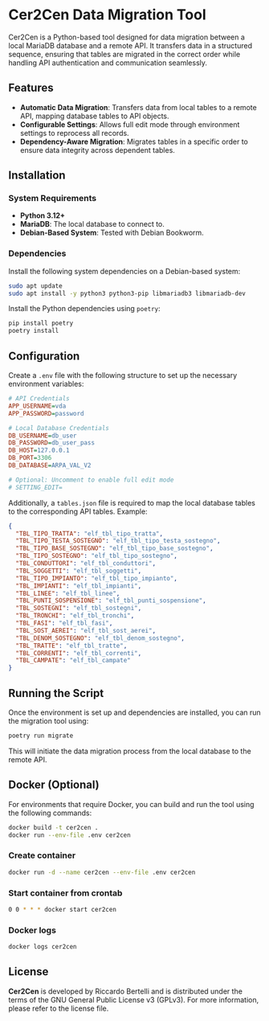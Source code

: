 # Cer2Cen Data Migration Tool

Cer2Cen is a Python-based tool designed for data migration between a local MariaDB database and a remote API. It transfers data in a structured sequence, ensuring that tables are migrated in the correct order while handling API authentication and communication seamlessly.

## Features

- **Automatic Data Migration**: Transfers data from local tables to a remote API, mapping database tables to API objects.
- **Configurable Settings**: Allows full edit mode through environment settings to reprocess all records.
- **Dependency-Aware Migration**: Migrates tables in a specific order to ensure data integrity across dependent tables.

## Installation

### System Requirements

- **Python 3.12+**
- **MariaDB**: The local database to connect to.
- **Debian-Based System**: Tested with Debian Bookworm.

### Dependencies

Install the following system dependencies on a Debian-based system:

```bash
sudo apt update
sudo apt install -y python3 python3-pip libmariadb3 libmariadb-dev
```

Install the Python dependencies using `poetry`:

```bash
pip install poetry
poetry install
```

## Configuration

Create a `.env` file with the following structure to set up the necessary environment variables:

```ini
# API Credentials
APP_USERNAME=vda
APP_PASSWORD=password

# Local Database Credentials
DB_USERNAME=db_user
DB_PASSWORD=db_user_pass
DB_HOST=127.0.0.1
DB_PORT=3306
DB_DATABASE=ARPA_VAL_V2

# Optional: Uncomment to enable full edit mode
# SETTING_EDIT=
```

Additionally, a `tables.json` file is required to map the local database tables to the corresponding API tables. Example:

```json
{
  "TBL_TIPO_TRATTA": "elf_tbl_tipo_tratta",
  "TBL_TIPO_TESTA_SOSTEGNO": "elf_tbl_tipo_testa_sostegno",
  "TBL_TIPO_BASE_SOSTEGNO": "elf_tbl_tipo_base_sostegno",
  "TBL_TIPO_SOSTEGNO": "elf_tbl_tipo_sostegno",
  "TBL_CONDUTTORI": "elf_tbl_conduttori",
  "TBL_SOGGETTI": "elf_tbl_soggetti",
  "TBL_TIPO_IMPIANTO": "elf_tbl_tipo_impianto",
  "TBL_IMPIANTI": "elf_tbl_impianti",
  "TBL_LINEE": "elf_tbl_linee",
  "TBL_PUNTI_SOSPENSIONE": "elf_tbl_punti_sospensione",
  "TBL_SOSTEGNI": "elf_tbl_sostegni",
  "TBL_TRONCHI": "elf_tbl_tronchi",
  "TBL_FASI": "elf_tbl_fasi",
  "TBL_SOST_AEREI": "elf_tbl_sost_aerei",
  "TBL_DENOM_SOSTEGNO": "elf_tbl_denom_sostegno",
  "TBL_TRATTE": "elf_tbl_tratte",
  "TBL_CORRENTI": "elf_tbl_correnti",
  "TBL_CAMPATE": "elf_tbl_campate"
}
```

## Running the Script

Once the environment is set up and dependencies are installed, you can run the migration tool using:

```bash
poetry run migrate
```

This will initiate the data migration process from the local database to the remote API.

## Docker (Optional)

For environments that require Docker, you can build and run the tool using the following commands:

```bash
docker build -t cer2cen .
docker run --env-file .env cer2cen
```

### Create container

```bash
docker run -d --name cer2cen --env-file .env cer2cen
```

### Start container from crontab

```bash
0 0 * * * docker start cer2cen
```

### Docker logs

```bash
docker logs cer2cen
```

## License

**Cer2Cen** is developed by Riccardo Bertelli and is distributed under the terms of the GNU General Public License v3 (GPLv3). For more information, please refer to the license file.

